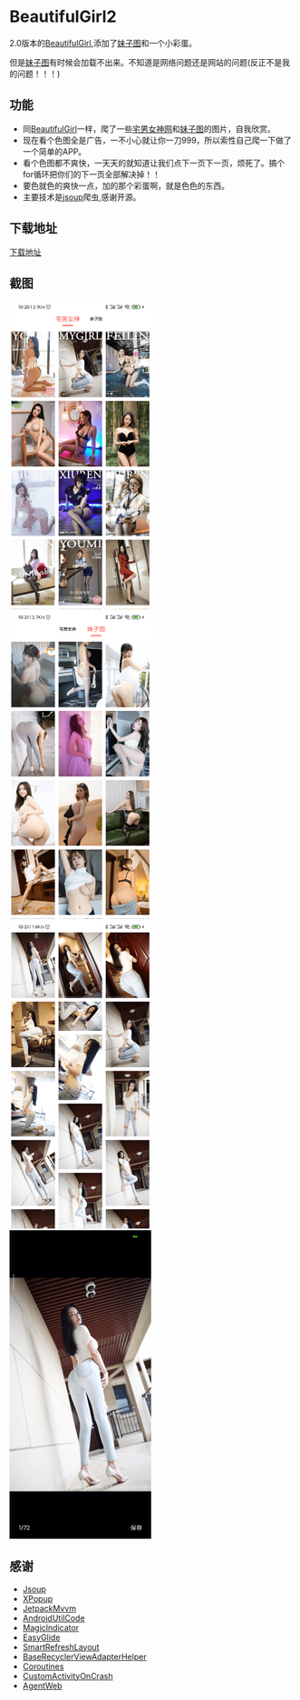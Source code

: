 # BeautifulGirl2
2.0版本的[BeautifulGirl](https://github.com/zhoujia456888/BeautifulGirl),添加了[妹子图](https://m.mzitu.com/)和一个小彩蛋。

但是[妹子图](https://m.mzitu.com/)有时候会加载不出来。不知道是网络问题还是网站的问题(反正不是我的问题！！！)

## 功能
* 同[BeautifulGirl](https://github.com/zhoujia456888/BeautifulGirl)一样，爬了一些[宅男女神网](https://m.nvshens.org/gallery/)和[妹子图](https://m.mzitu.com/)的图片，自我欣赏。
* 现在看个色图全是广告，一不小心就让你一刀999，所以索性自己爬一下做了一个简单的APP。
* 看个色图都不爽快，一天天的就知道让我们点下一页下一页，烦死了。搞个for循环把你们的下一页全部解决掉！！
* 要色就色的爽快一点，加的那个彩蛋啊，就是色色的东西。
* 主要技术是[jsoup](https://jsoup.org/)爬虫,感谢开源。

## 下载地址
 [下载地址](/app/release/app-release.apk)

## 截图

<img src="img/1.png" alt="Drawing" width="250px" />   &nbsp;&nbsp;
<img src="img/2.png" alt="Drawing" width="250px" />   &nbsp;&nbsp;
<img src="img/3.png" alt="Drawing" width="250px" />   &nbsp;&nbsp;
<img src="img/4.png" alt="Drawing" width="250px" />

## 感谢
* [Jsoup](https://jsoup.org/)
* [XPopup](https://github.com/li-xiaojun/XPopup)
* [JetpackMvvm](https://github.com/hegaojian/JetpackMvvm)
* [AndroidUtilCode](https://github.com/Blankj/AndroidUtilCode/blob/master/lib/utilcode/README-CN.md)
* [MagicIndicator](https://github.com/hackware1993/MagicIndicator)
* [EasyGlide](https://github.com/BzCoder/EasyGlide)
* [SmartRefreshLayout](https://github.com/scwang90/SmartRefreshLayout/tree/androidx)
* [BaseRecyclerViewAdapterHelper](https://github.com/CymChad/BaseRecyclerViewAdapterHelper/tree/androidx)
* [Coroutines](https://github.com/Kotlin/kotlinx.coroutines)
* [CustomActivityOnCrash](https://github.com/Ereza/CustomActivityOnCrash)
* [AgentWeb](https://github.com/Justson/AgentWeb)